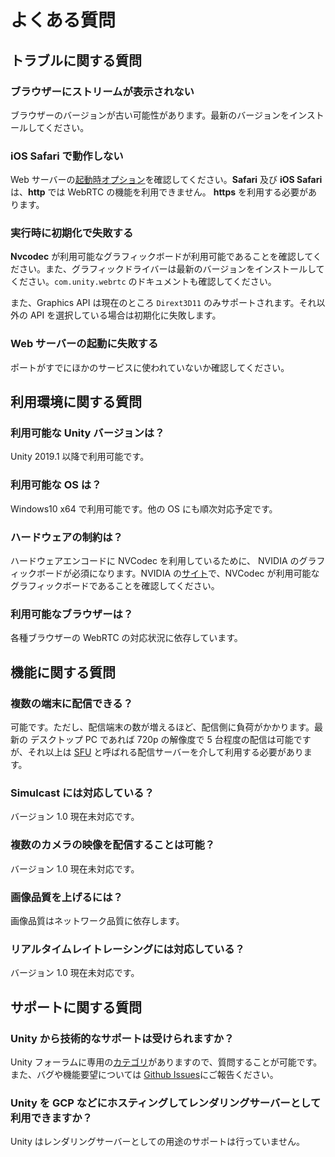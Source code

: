 # よくある質問

## トラブルに関する質問

### ブラウザーにストリームが表示されない

ブラウザーのバージョンが古い可能性があります。最新のバージョンをインストールしてください。

### iOS Safari で動作しない

Web サーバーの[起動時オプション](webserver.md)を確認してください。**Safari** 及び **iOS Safari** は、**http** では WebRTC の機能を利用できません。 **https** を利用する必要があります。

### 実行時に初期化で失敗する

**Nvcodec** が利用可能なグラフィックボードが利用可能であることを確認してください。また、グラフィックドライバーは最新のバージョンをインストールしてください。`com.unity.webrtc` のドキュメントも確認してください。

また、Graphics API は現在のところ `Dirext3D11` のみサポートされます。それ以外の API を選択している場合は初期化に失敗します。

### Web サーバーの起動に失敗する

ポートがすでにほかのサービスに使われていないか確認してください。

## 利用環境に関する質問

### 利用可能な Unity バージョンは？

Unity 2019.1 以降で利用可能です。

### 利用可能な OS は？

Windows10 x64 で利用可能です。他の OS にも順次対応予定です。

### ハードウェアの制約は？

ハードウェアエンコードに NVCodec を利用しているために、 NVIDIA のグラフィックボードが必須になります。NVIDIA の[サイト](https://developer.nvidia.com/video-encode-decode-gpu-support-matrix)で、NVCodec が利用可能なグラフィックボードであることを確認してください。

### 利用可能なブラウザーは？

各種ブラウザーの WebRTC の対応状況に依存しています。

## 機能に関する質問

### 複数の端末に配信できる？

可能です。ただし、配信端末の数が増えるほど、配信側に負荷がかかります。最新の デスクトップ PC であれば 720p の解像度で 5 台程度の配信は可能ですが、それ以上は [SFU](https://webrtcglossary.com/sfu/) と呼ばれる配信サーバーを介して利用する必要があります。

### Simulcast には対応している？

バージョン 1.0 現在未対応です。

### 複数のカメラの映像を配信することは可能？

バージョン 1.0 現在未対応です。

### 画像品質を上げるには？

画像品質はネットワーク品質に依存します。

### リアルタイムレイトレーシングには対応している？

バージョン 1.0 現在未対応です。

## サポートに関する質問

### Unity から技術的なサポートは受けられますか？
Unity フォーラムに専用の[カテゴリ](https://forum.unity.com/forums/unity-render-streaming.413/)がありますので、質問することが可能です。
また、バグや機能要望については [Github Issues](https://github.com/Unity-Technologies/UnityRenderStreaming/issues)にご報告ください。

### Unity を GCP などにホスティングしてレンダリングサーバーとして利用できますか？

Unity はレンダリングサーバーとしての用途のサポートは行っていません。
